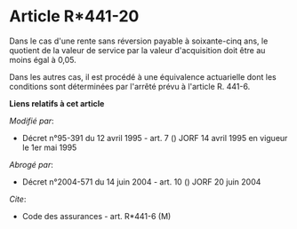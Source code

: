 # Article R*441-20

Dans le cas d'une rente sans réversion payable à soixante-cinq ans, le quotient de la valeur de service par la valeur
d'acquisition doit être au moins égal à 0,05.

Dans les autres cas, il est procédé à une équivalence actuarielle dont les conditions sont déterminées par l'arrêté prévu à
l'article R. 441-6.

**Liens relatifs à cet article**

_Modifié par_:

  - Décret n°95-391 du 12 avril 1995 - art. 7 () JORF 14 avril 1995 en vigueur le 1er mai 1995

_Abrogé par_:

  - Décret n°2004-571 du 14 juin 2004 - art. 10 () JORF 20 juin 2004

_Cite_:

  - Code des assurances - art. R*441-6 (M)
